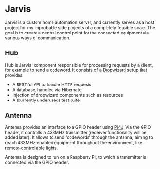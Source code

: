 # Jarvis
Jarvis is a custom home automation server, and currently serves as a host project for my improbable side projects of a completely feasible scale.
The goal is to create a central control point for the connected equipment via various ways of communication.

## Hub
Hub is Jarvis' component responsible for processing requests by a client, for example to send a codeword.
It consists of a [Dropwizard](http://www.dropwizard.io/) setup that provides: 

* A RESTful API to handle HTTP requests
* A database, handled via Hibernate
* Injection of dropwizard components such as resources
* A (currently underused) test suite

## Antenna
Antenna provides an interface to a GPIO header using [Pi4J](http://pi4j.com/). 
Via the GPIO header, it controlls a 433MHz transmitter (receiver functionality will be added later).
It allows to send 'codewords' through the antenna, aiming to reach 433MHz-enabled equipment throughout the environment, like remote-controllable lights.

Antenna is designed to run on a Raspberry Pi, to which a transmitter is connected via the GPIO header.
